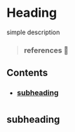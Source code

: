 # Heading

simple description  
> ### references 🔗

## Contents		
* ### [subheading](#)      

#    

## subheading
